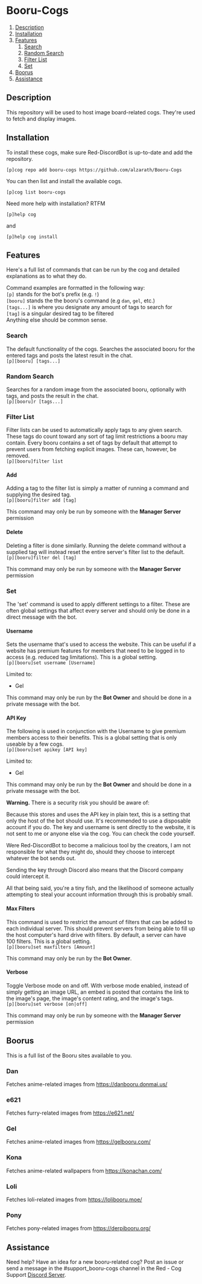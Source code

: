 # Booru-Cogs

1. [Description](#description)
2. [Installation](#installation)
3. [Features](#features)
    1. [Search](#search)
    2. [Random Search](#random-search)
    3. [Filter List](#filter-list)
    4. [Set](#set)
4. [Boorus](#boorus)
5. [Assistance](#assistance)

## Description

This repository will be used to host image board-related cogs. They're used to
fetch and display images.

## Installation

To install these cogs, make sure Red-DiscordBot is up-to-date and add the
repository.

```
[p]cog repo add booru-cogs https://github.com/alzarath/Booru-Cogs
```

You can then list and install the available cogs.

```
[p]cog list booru-cogs
```

Need more help with installation? RTFM

```
[p]help cog
```

and

```
[p]help cog install
```

## Features

Here's a full list of commands that can be run by the cog and detailed
explanations as to what they do.

Command examples are formatted in the following way:  
`[p]` stands for the bot's prefix (e.g. `!`)  
`[booru]` stands the the booru's command (e.g `dan`, `gel`, etc.)  
`[tags...]` is where you designate any amount of tags to search for  
`[tag]` is a singular desired tag to be filtered  
Anything else should be common sense.

### Search

The default functionality of the cogs. Searches the associated booru for the
entered tags and posts the latest result in the chat.  
`[p][booru] [tags...]`

### Random Search

Searches for a random image from the associated booru, optionally with tags,
and posts the result in the chat.  
`[p][booru]r [tags...]`

### Filter List

Filter lists can be used to automatically apply tags to any given search. 
These tags do count toward any sort of tag limit restrictions a booru may 
contain. Every booru contains a set of tags by default that attempt to prevent
users from fetching explicit images. These can, however, be removed.  
`[p][booru]filter list`

#### Add

Adding a tag to the filter list is simply a matter of running a command and
supplying the desired tag.  
`[p][booru]filter add [tag]`

This command may only be run by someone with the **Manager Server** permission

#### Delete

Deleting a filter is done similarly. Running the delete command without a
supplied tag will instead reset the entire server's filter list to the
default.  
`[p][booru]filter del [tag]`

This command may only be run by someone with the **Manager Server** permission

### Set

The 'set' command is used to apply different settings to a filter. These are
often global settings that affect every server and should only be done in a
direct message with the bot.

#### Username

Sets the username that's used to access the website. This can be useful if a
website has premium features for members that need to be logged in to access
(e.g. reduced tag limitations). This is a global setting.  
`[p][booru]set username [Username]`

Limited to:
* Gel

This command may only be run by the **Bot Owner** and should be done in a private
message with the bot.

#### API Key

The following is used in conjunction with the Username to give premium members
access to their benefits. This is a global setting that is only useable by a
few cogs.  
`[p][booru]set apikey [API key]`

Limited to:
* Gel

This command may only be run by the **Bot Owner** and should be done in a private
message with the bot.

**Warning.** There is a security risk you should be aware of:

Because this stores and uses the API key in plain text, this is a setting that
only the host of the bot should use. It's recommended to use a disposable
account if you do. The key and username is sent directly to the website, it is
not sent to me or anyone else via the cog. You can check the code yourself.

Were Red-DiscordBot to become a malicious tool by the creators, I am not
responsible for what they might do, should they choose to intercept whatever
the bot sends out.

Sending the key through Discord also means that the Discord company could
intercept it.

All that being said, you're a tiny fish, and the likelihood of someone actually
attempting to steal your account information through this is probably small.

#### Max Filters

This command is used to restrict the amount of filters that can be added to
each individual server. This should prevent servers from being able to fill up
the host computer's hard drive with filters. By default, a server can have 100
filters. This is a global setting.  
`[p][booru]set maxfilters [Amount]`

This command may only be run by the **Bot Owner**.

#### Verbose

Toggle Verbose mode on and off. With verbose mode enabled, instead of simply
getting an image URL, an embed is posted that contains the link to the image's
page, the image's content rating, and the image's tags.  
`[p][booru]set verbose [on|off]`

This command may only be run by someone with the **Manager Server** permission

## Boorus

This is a full list of the Booru sites available to you.

### Dan

Fetches anime-related images from <https://danbooru.donmai.us/>

### e621

Fetches furry-related images from <https://e621.net/>

### Gel

Fetches anime-related images from <https://gelbooru.com/>

### Kona

Fetches anime-related wallpapers from <https://konachan.com/>

### Loli

Fetches loli-related images from <https://lolibooru.moe/>

### Pony

Fetches pony-related images from <https://derpibooru.org/>

## Assistance

Need help? Have an idea for a new booru-related cog?
Post an issue or send a message in the #support\_booru-cogs channel in the
Red - Cog Support [Discord Server](https://discord.gg/MFrCXm4).
